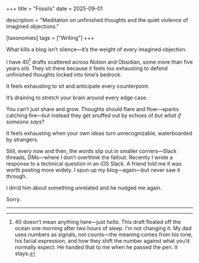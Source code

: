 +++
title = "Fossils"
date = 2025-09-01

description = "Meditation on unfinished thoughts and the quiet violence of imagined objections."

[taxonomies]
tags = ["Writing"]
+++

What kills a blog isn’t silence—it’s the weight of every imagined objection.

I have 40[^1] drafts scattered across Notion and Obsidian, some more than five years old. They sit there because it feels too exhausting to defend unfinished thoughts locked into time’s bedrock.

It feels exhausting to sit and anticipate every counterpoint.  

It’s draining to stretch your brain around every edge case.  

You can’t just share and grow. Thoughts should flare and flow—sparks catching fire—but instead they get snuffed out by echoes of _but what if someone says_? 

It feels exhausting when your own ideas turn unrecognizable, waterboarded by strangers.  

Still, every now and then, the words slip out in smaller corners—Slack threads, DMs—where I don’t overthink the fallout. Recently I wrote a response to a technical question in an iOS Slack. A friend told me it was worth posting more widely. I spun up my blog—again—but never saw it through.  

I dm’d him about something unrelated and he nudged me again.  

Sorry.  

---
[^1]: 40 doesn’t mean anything here—just _hella_. This draft floated off the ocean one morning after two hours of sleep. I’m not changing it. My dad uses numbers as signals, not counts—the meaning comes from his tone, his facial expression, and how they shift the number against what you’d normally expect. He handed that to me when he passed the pen. It stays.
